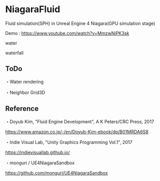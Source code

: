 # NiagaraFluid

Fluid simulation(SPH) in Unreal Engine 4 Niagara(GPU simulation stage)

Demo : https://www.youtube.com/watch?v=MmzwNiPK3sk

water


waterfall

## ToDo
・Water rendering

・Neighbor Grid3D

## Reference
・Doyub Kim, "Fluid Engine Development", A K Peters/CRC Press, 2017

https://www.amazon.co.jp/-/en/Doyub-Kim-ebook/dp/B01MRDA6S8

・Indie Visual Lab, "Unity Graphics Programming Vol.1", 2017

https://indievisuallab.github.io/

・monguri / UE4NiagaraSandbox

https://github.com/monguri/UE4NiagaraSandbox
